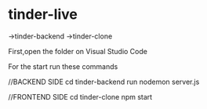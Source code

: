 # tinder-live

->tinder-backend
->tinder-clone

First,open the folder on Visual Studio Code

For the start run these commands


//BACKEND SIDE
cd tinder-backend
run nodemon server.js

//FRONTEND SIDE
cd tinder-clone
npm start
